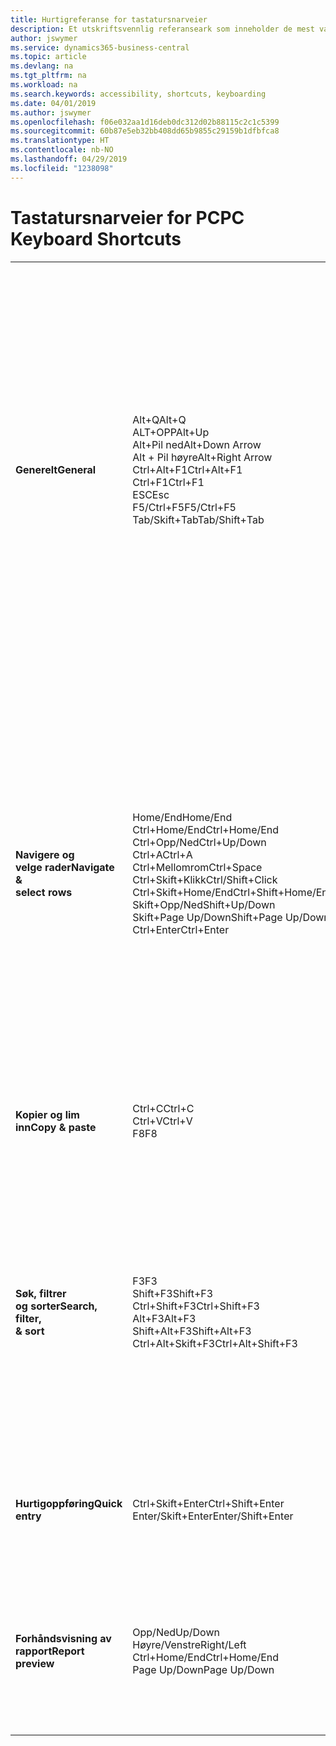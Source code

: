 ```yaml
---
title: Hurtigreferanse for tastatursnarveier
description: Et utskriftsvennlig referanseark som inneholder de mest vanlige tastatursnarveiene.
author: jswymer
ms.service: dynamics365-business-central
ms.topic: article
ms.devlang: na
ms.tgt_pltfrm: na
ms.workload: na
ms.search.keywords: accessibility, shortcuts, keyboarding
ms.date: 04/01/2019
ms.author: jswymer
ms.openlocfilehash: f06e032aa1d16deb0dc312d02b88115c2c1c5399
ms.sourcegitcommit: 60b87e5eb32bb408dd65b9855c29159b1dfbfca8
ms.translationtype: HT
ms.contentlocale: nb-NO
ms.lasthandoff: 04/29/2019
ms.locfileid: "1238098"
---
```

# <a name="pc-keyboard-shortcuts"></a><span data-ttu-id="1d101-103">Tastatursnarveier for PC</span><span class="sxs-lookup"><span data-stu-id="1d101-103">PC Keyboard Shortcuts</span></span>

||||  
|----------------|-----------|----------------|
|<span data-ttu-id="1d101-104">**Generelt**</span><span class="sxs-lookup"><span data-stu-id="1d101-104">**General**</span></span>|<span data-ttu-id="1d101-105">Alt+Q</span><span class="sxs-lookup"><span data-stu-id="1d101-105">Alt+Q</span></span><br /><span data-ttu-id="1d101-106">ALT+OPP</span><span class="sxs-lookup"><span data-stu-id="1d101-106">Alt+Up</span></span><br /><span data-ttu-id="1d101-107">Alt+Pil ned</span><span class="sxs-lookup"><span data-stu-id="1d101-107">Alt+Down Arrow</span></span><br /><span data-ttu-id="1d101-108">Alt + Pil høyre</span><span class="sxs-lookup"><span data-stu-id="1d101-108">Alt+Right Arrow</span></span><br /><span data-ttu-id="1d101-109">Ctrl+Alt+F1</span><span class="sxs-lookup"><span data-stu-id="1d101-109">Ctrl+Alt+F1</span></span><br /><span data-ttu-id="1d101-110">Ctrl+F1</span><span class="sxs-lookup"><span data-stu-id="1d101-110">Ctrl+F1</span></span><br /><span data-ttu-id="1d101-111">ESC</span><span class="sxs-lookup"><span data-stu-id="1d101-111">Esc</span></span><br /><span data-ttu-id="1d101-112">F5/Ctrl+F5</span><span class="sxs-lookup"><span data-stu-id="1d101-112">F5/Ctrl+F5</span></span><br /><span data-ttu-id="1d101-113">Tab/Skift+Tab</span><span class="sxs-lookup"><span data-stu-id="1d101-113">Tab/Shift+Tab</span></span><br />|<span data-ttu-id="1d101-114">Åpne **Fortell meg**</span><span class="sxs-lookup"><span data-stu-id="1d101-114">Open **Tell me**</span></span><br /><span data-ttu-id="1d101-115">Åpne verktøytips eller valideringsfeil</span><span class="sxs-lookup"><span data-stu-id="1d101-115">Open tooltip or validation error</span></span><br /><span data-ttu-id="1d101-116">Åpne en rullegardinmeny eller slå opp</span><span class="sxs-lookup"><span data-stu-id="1d101-116">Open a drop-down or look up</span></span><br /><span data-ttu-id="1d101-117">Se transaksjonene for beregnet verdi</span><span class="sxs-lookup"><span data-stu-id="1d101-117">See the transactions for calculated value</span></span><br /><span data-ttu-id="1d101-118">Inspisere siden</span><span class="sxs-lookup"><span data-stu-id="1d101-118">Inspect the page</span></span><br /><span data-ttu-id="1d101-119">Åpne hjelpen for siden</span><span class="sxs-lookup"><span data-stu-id="1d101-119">Open help for the page</span></span><br /><span data-ttu-id="1d101-120">Lukke den gjeldende siden eller rullegardinlisten</span><span class="sxs-lookup"><span data-stu-id="1d101-120">Close the current page or drop-down</span></span><br /><span data-ttu-id="1d101-121">Oppdatere / laste inn side på nytt</span><span class="sxs-lookup"><span data-stu-id="1d101-121">Refresh/reload page</span></span><br /><span data-ttu-id="1d101-122">Flytte fokus til neste/forrige element</span><span class="sxs-lookup"><span data-stu-id="1d101-122">Move focus to the next/previous element</span></span>|
|<span data-ttu-id="1d101-123">**Navigere og<br />velge rader**</span><span class="sxs-lookup"><span data-stu-id="1d101-123">**Navigate &<br />select rows**</span></span>| <span data-ttu-id="1d101-124">Home/End</span><span class="sxs-lookup"><span data-stu-id="1d101-124">Home/End</span></span><br /><span data-ttu-id="1d101-125">Ctrl+Home/End</span><span class="sxs-lookup"><span data-stu-id="1d101-125">Ctrl+Home/End</span></span> <br /><span data-ttu-id="1d101-126">Ctrl+Opp/Ned</span><span class="sxs-lookup"><span data-stu-id="1d101-126">Ctrl+Up/Down</span></span><br /><span data-ttu-id="1d101-127">Ctrl+A</span><span class="sxs-lookup"><span data-stu-id="1d101-127">Ctrl+A</span></span> <br /><span data-ttu-id="1d101-128">Ctrl+Mellomrom</span><span class="sxs-lookup"><span data-stu-id="1d101-128">Ctrl+Space</span></span><br /><span data-ttu-id="1d101-129">Ctrl+Skift+Klikk</span><span class="sxs-lookup"><span data-stu-id="1d101-129">Ctrl/Shift+Click</span></span><br /><span data-ttu-id="1d101-130">Ctrl+Skift+Home/End</span><span class="sxs-lookup"><span data-stu-id="1d101-130">Ctrl+Shift+Home/End</span></span><br /><span data-ttu-id="1d101-131">Skift+Opp/Ned</span><span class="sxs-lookup"><span data-stu-id="1d101-131">Shift+Up/Down</span></span><br /><span data-ttu-id="1d101-132">Skift+Page Up/Down</span><span class="sxs-lookup"><span data-stu-id="1d101-132">Shift+Page Up/Down</span></span><br /><span data-ttu-id="1d101-133">Ctrl+Enter</span><span class="sxs-lookup"><span data-stu-id="1d101-133">Ctrl+Enter</span></span>| <span data-ttu-id="1d101-134">Gå til første/siste felt</span><span class="sxs-lookup"><span data-stu-id="1d101-134">Go to first/last field</span></span><br /><span data-ttu-id="1d101-135">Gå til første/siste rad</span><span class="sxs-lookup"><span data-stu-id="1d101-135">Go to first/last row</span></span><br /><span data-ttu-id="1d101-136">Navigere uten å tape merkingen</span><span class="sxs-lookup"><span data-stu-id="1d101-136">Navigate without losing selection</span></span><br /><span data-ttu-id="1d101-137">Merke alt</span><span class="sxs-lookup"><span data-stu-id="1d101-137">Select all</span></span><br /><span data-ttu-id="1d101-138">Radvalg på/av</span><span class="sxs-lookup"><span data-stu-id="1d101-138">Toggle row selection</span></span><br /> <span data-ttu-id="1d101-139">Legge til raden(e) i utvalget</span><span class="sxs-lookup"><span data-stu-id="1d101-139">Add the row/rows to the selection</span></span><br /><span data-ttu-id="1d101-140">Utvider valget til første/siste rad</span><span class="sxs-lookup"><span data-stu-id="1d101-140">Extend selection to first/last row</span></span><br /><span data-ttu-id="1d101-141">Legge til rad over/under utvalget</span><span class="sxs-lookup"><span data-stu-id="1d101-141">Add row above/below to selection</span></span><br /><span data-ttu-id="1d101-142">Velge synlige rader over/under</span><span class="sxs-lookup"><span data-stu-id="1d101-142">Select visible rows above/below</span></span> <br /><span data-ttu-id="1d101-143">Fokuserer ut fra listen</span><span class="sxs-lookup"><span data-stu-id="1d101-143">Focus out of the list</span></span>|
|<span data-ttu-id="1d101-144">**Kopier og lim inn**</span><span class="sxs-lookup"><span data-stu-id="1d101-144">**Copy & paste**</span></span>|<span data-ttu-id="1d101-145">Ctrl+C</span><span class="sxs-lookup"><span data-stu-id="1d101-145">Ctrl+C</span></span><br /><span data-ttu-id="1d101-146">Ctrl+V</span><span class="sxs-lookup"><span data-stu-id="1d101-146">Ctrl+V</span></span><br /><span data-ttu-id="1d101-147">F8</span><span class="sxs-lookup"><span data-stu-id="1d101-147">F8</span></span>|<span data-ttu-id="1d101-148">Kopiere rader</span><span class="sxs-lookup"><span data-stu-id="1d101-148">Copy rows</span></span><br /><span data-ttu-id="1d101-149">Lim inn rader</span><span class="sxs-lookup"><span data-stu-id="1d101-149">Paste rows</span></span><br /><span data-ttu-id="1d101-150">Kopiere feltet over til gjeldende rad</span><span class="sxs-lookup"><span data-stu-id="1d101-150">Copy field above into current row</span></span>|
|<span data-ttu-id="1d101-151">**Søk, filtrer <br />og sorter**</span><span class="sxs-lookup"><span data-stu-id="1d101-151">**Search, filter, <br />& sort**</span></span>|<span data-ttu-id="1d101-152">F3</span><span class="sxs-lookup"><span data-stu-id="1d101-152">F3</span></span><br /><span data-ttu-id="1d101-153">Shift+F3</span><span class="sxs-lookup"><span data-stu-id="1d101-153">Shift+F3</span></span><br /><span data-ttu-id="1d101-154">Ctrl+Shift+F3</span><span class="sxs-lookup"><span data-stu-id="1d101-154">Ctrl+Shift+F3</span></span><br /><span data-ttu-id="1d101-155">Alt+F3</span><span class="sxs-lookup"><span data-stu-id="1d101-155">Alt+F3</span></span><br /><span data-ttu-id="1d101-156">Shift+Alt+F3</span><span class="sxs-lookup"><span data-stu-id="1d101-156">Shift+Alt+F3</span></span><br /><span data-ttu-id="1d101-157">Ctrl+Alt+Skift+F3</span><span class="sxs-lookup"><span data-stu-id="1d101-157">Ctrl+Alt+Shift+F3</span></span>|<span data-ttu-id="1d101-158">Slå søk på/av</span><span class="sxs-lookup"><span data-stu-id="1d101-158">Toggle search</span></span><br /><span data-ttu-id="1d101-159">Vise/skjule filtreringsruten. fokusere på feltfiltre</span><span class="sxs-lookup"><span data-stu-id="1d101-159">Toggle filter pane; focus on field filters</span></span><br /><span data-ttu-id="1d101-160">Vise/skjule filtreringsruten; fokusere på totalfiltre</span><span class="sxs-lookup"><span data-stu-id="1d101-160">Toggle filter pane; focus on totals filters</span></span><br /><span data-ttu-id="1d101-161">Filtrere på den valgte celleverdien</span><span class="sxs-lookup"><span data-stu-id="1d101-161">Filter on selected cell value</span></span><br /><span data-ttu-id="1d101-162">Legg til filter for valgt felt</span><span class="sxs-lookup"><span data-stu-id="1d101-162">Add filter on selected field</span></span><br /><span data-ttu-id="1d101-163">Tilbakestill filtre</span><span class="sxs-lookup"><span data-stu-id="1d101-163">Reset filters</span></span>|
|<span data-ttu-id="1d101-164">**Hurtigoppføring**</span><span class="sxs-lookup"><span data-stu-id="1d101-164">**Quick entry**</span></span>|<span data-ttu-id="1d101-165">Ctrl+Skift+Enter</span><span class="sxs-lookup"><span data-stu-id="1d101-165">Ctrl+Shift+Enter</span></span><br /><span data-ttu-id="1d101-166">Enter/Skift+Enter</span><span class="sxs-lookup"><span data-stu-id="1d101-166">Enter/Shift+Enter</span></span>|<span data-ttu-id="1d101-167">Gå til neste hurtigoppføringsfelt utenfor en liste</span><span class="sxs-lookup"><span data-stu-id="1d101-167">Go to next Quick Entry field outside a list</span></span><br /><span data-ttu-id="1d101-168">Gå til neste/forrige hurtigoppføringsfelt</span><span class="sxs-lookup"><span data-stu-id="1d101-168">Go to next/previous Quick Entry field</span></span>|
|<span data-ttu-id="1d101-169">**Forhåndsvisning av rapport**</span><span class="sxs-lookup"><span data-stu-id="1d101-169">**Report preview**</span></span>|<span data-ttu-id="1d101-170">Opp/Ned</span><span class="sxs-lookup"><span data-stu-id="1d101-170">Up/Down</span></span><br /><span data-ttu-id="1d101-171">Høyre/Venstre</span><span class="sxs-lookup"><span data-stu-id="1d101-171">Right/Left</span></span><br /><span data-ttu-id="1d101-172">Ctrl+Home/End</span><span class="sxs-lookup"><span data-stu-id="1d101-172">Ctrl+Home/End</span></span><br /><span data-ttu-id="1d101-173">Page Up/Down</span><span class="sxs-lookup"><span data-stu-id="1d101-173">Page Up/Down</span></span>|<span data-ttu-id="1d101-174">Rulle opp og ned på siden</span><span class="sxs-lookup"><span data-stu-id="1d101-174">Scroll up and down the page</span></span><br /><span data-ttu-id="1d101-175">Bla til høyre/venstre</span><span class="sxs-lookup"><span data-stu-id="1d101-175">Scroll to the right/left</span></span> <br /><span data-ttu-id="1d101-176">Gå til den første/siste siden</span><span class="sxs-lookup"><span data-stu-id="1d101-176">Go to the first/last page</span></span><br /><span data-ttu-id="1d101-177">Gå til den forrige/neste siden</span><span class="sxs-lookup"><span data-stu-id="1d101-177">Go to the previous/next page</span></span>|
